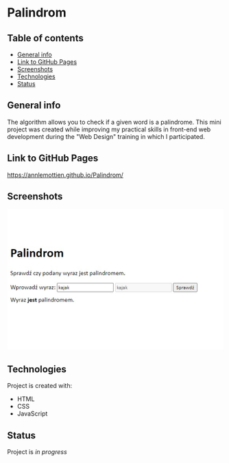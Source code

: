 # Palindrom
## Table of contents
* [General info](#general-info)
* [Link to GitHub Pages](#link-to-gitHub-pages)
* [Screenshots](#screenshots)
* [Technologies](#technologies)
* [Status](#status)

## General info
The algorithm allows you to check if a given word is a palindrome. This mini project was created while improving my practical skills in front-end web development during the "Web Design" training in which I participated.

## Link to GitHub Pages
https://annlemottien.github.io/Palindrom/

## Screenshots
![screenshot](screenshot/screenshot.jpg)

## Technologies
Project is created with:
* HTML
* CSS
* JavaScript

## Status
Project is _in progress_
